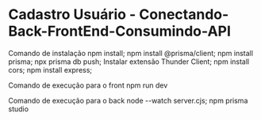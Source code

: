 
# Cadastro Usuário -  Conectando-Back-FrontEnd-Consumindo-API
Comando de instalação 
npm install;
npm install @prisma/client;
npm install prisma;
npx prisma db push;
Instalar extensão Thunder Client;
npm install cors;
npm install express; 

Comando de execução para o front
npm run dev

Comando de execução para o back
node --watch server.cjs;
npm prisma studio

